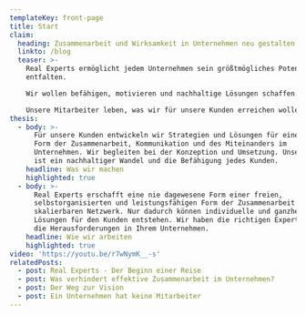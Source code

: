 ```yaml
---
templateKey: front-page
title: Start
claim:
  heading: Zusammenarbeit und Wirksamkeit in Unternehmen neu gestalten
  linkto: /blog
  teaser: >-
    Real Experts ermöglicht jedem Unternehmen sein größtmögliches Potential zu
    entfalten. 

    Wir wollen befähigen, motivieren und nachhaltige Lösungen schaffen. 

    Unsere Mitarbeiter leben, was wir für unsere Kunden erreichen wollen. 
thesis:
  - body: >-
      Für unsere Kunden entwickeln wir Strategien und Lösungen für eine neue
      Form der Zusammenarbeit, Kommunikation und des Miteinanders im
      Unternehmen. Wir begleiten bei der Konzeption und Umsetzung. Unser Ziel
      ist ein nachhaltiger Wandel und die Befähigung jedes Kunden.
    headline: Was wir machen
    highlighted: true
  - body: >-
      Real Experts erschafft eine nie dagewesene Form einer freien,
      selbstorganisierten und leistungsfähigen Form der Zusammenarbeit in einem
      skalierbaren Netzwerk. Nur dadurch können individuelle und ganzheitliche
      Lösungen für den Kunden entstehen. Wir haben die richtigen Experten für
      die Herausforderungen in Ihrem Unternehmen.
    headline: Wie wir arbeiten
    highlighted: true
video: 'https://youtu.be/r7wNymK__-s'
relatedPosts:
  - post: Real Experts - Der Beginn einer Reise
  - post: Was verhindert effektive Zusammenarbeit im Unternehmen?
  - post: Der Weg zur Vision
  - post: Ein Unternehmen hat keine Mitarbeiter
---
```


